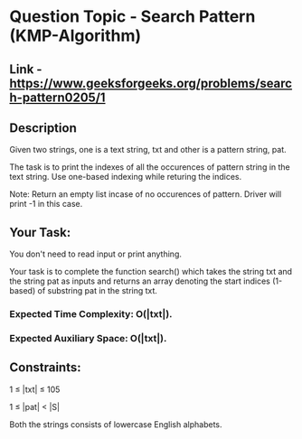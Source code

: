# Question Topic - Search Pattern (KMP-Algorithm)

## Link - https://www.geeksforgeeks.org/problems/search-pattern0205/1


## Description

Given two strings, one is a text string, txt and other is a pattern string, pat. 

The task is to print the indexes of all the occurences of pattern string in the text string. Use one-based indexing while returing the indices. 

Note: Return an empty list incase of no occurences of pattern. Driver will print -1 in this case.

## Your Task:
You don't need to read input or print anything. 

Your task is to complete the function search() which takes the string txt and the string pat as inputs and returns an array denoting the start indices (1-based) of substring pat in the string txt. 

### Expected Time Complexity: O(|txt|).
### Expected Auxiliary Space: O(|txt|).

## Constraints:

1 ≤ |txt| ≤ 105

1 ≤ |pat| < |S|

Both the strings consists of lowercase English alphabets.
